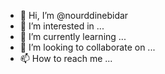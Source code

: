 - 👋 Hi, I’m @nourddinebidar
- 👀 I’m interested in ...
- 🌱 I’m currently learning ...
- 💞️ I’m looking to collaborate on ...
- 📫 How to reach me ...

<!---
nourddinebidar/nourddinebidar is a ✨ special ✨ repository because its `README.md` (this file) appears on your GitHub profile.
You can click the Preview link to take a look at your changes.
--->
